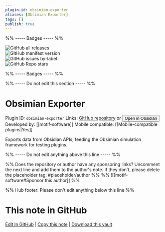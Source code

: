 ```yaml
---
plugin-id: obsimian-exporter
aliases: [Obsimian Exporter]
tags: []
publish: true
---
```


%% ----- Badges ----- %%

![GitHub all releases](https://img.shields.io/github/downloads/motif-software/obsimian/total?color=573E7A&logo=github&style=for-the-badge)  
![GitHub manifest version](https://img.shields.io/github/manifest-json/v/motif-software/obsimian?color=573E7A&logo=github&style=for-the-badge)  
![GitHub issues by-label](https://img.shields.io/github/issues/motif-software/obsimian/help%20wanted?color=573E7A&logo=github&style=for-the-badge)  
![GitHub Repo stars](https://img.shields.io/github/stars/motif-software/obsimian?color=573E7A&logo=github&style=for-the-badge)

%% ----- Badges ----- %%

%% ----- Do not edit this section ----- %%

# Obsimian Exporter

Plugin ID: `obsimian-exporter`
Links: [GitHub repository](https://github.com/motif-software/obsimian) or [<button id=HH>Open in Obsidian</button>](obsidian://show-plugin?id=obsimian-exporter)
Developed by: [[motif-software]]
Mobile compatible: [[Mobile-compatible plugins|Yes]]

Exports data from Obsidian APIs, feeding the Obsimian simulation framework for testing plugins.

%% ----- Do not edit anything above this line ----- %%

%% Does the repository or author have any sponsoring links? Uncomment the next line and add them to the author's note. If they don't, please delete the placeholder tag: #placeholder/author %%
%% ![[motif-software#Sponsor this author]] %%

%% Hub footer: Please don't edit anything below this line %%

# This note in GitHub

<span class="git-footer">[Edit In GitHub](https://github.dev/obsidian-community/obsidian-hub/blob/main/02%20-%20Community%20Expansions/02.05%20All%20Community%20Expansions/Plugins/obsimian-exporter.md "git-hub-edit-note") | [Copy this note](https://raw.githubusercontent.com/obsidian-community/obsidian-hub/main/02%20-%20Community%20Expansions/02.05%20All%20Community%20Expansions/Plugins/obsimian-exporter.md "git-hub-copy-note") | [Download this vault](https://github.com/obsidian-community/obsidian-hub/archive/refs/heads/main.zip "git-hub-download-vault") </span>
